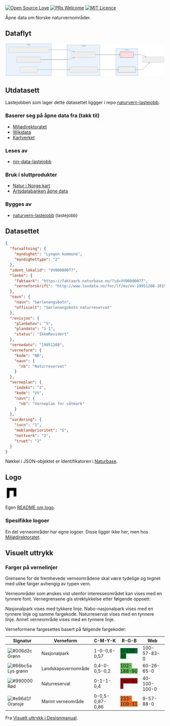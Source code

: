 [![Open Source Love](https://badges.frapsoft.com/os/v2/open-source.svg?v=103)](https://github.com/ellerbrock/open-source-badges/)
[![PRs Welcome](https://img.shields.io/badge/PRs-welcome-brightgreen.svg)](CONTRIBUTING.md#pull-requests)
[![MIT Licence](https://badges.frapsoft.com/os/mit/mit.svg?v=103)](https://opensource.org/licenses/mit-license.php)

Åpne data om Norske naturvernområder.

## Dataflyt

![Flytdiagram](./doc/flytdiagram.svg)

## Utdatasett

Lastejobben som lager dette datasettet liggger i repo [naturvern-lastejobb](https://github.com/Artsdatabanken/naturvern-lastejobb).

### Baserer seg på åpne data fra (takk til)

- [Miljødirektoratet](https://www.miljodirektoratet.no/)
- [Wikidata](https://www.wikidata.org)
- [Kartverket](https://kartkatalog.geonorge.no/metadata/kartverket/administrative-enheter-kommuner/041f1e6e-bdbc-4091-b48f-8a5990f3cc5b)

### Leses av

- [nin-data-lastejobb](https://github.com/Artsdatabanken/nin-data-lastejobb)

### Bruk i sluttprodukter

- [Natur i Norge kart](https://github.com/Artsdatabanken/nin-kart-frontend)
- [Artsdatabanken åpne data](https://data.artsdatabanken.no/)

### Bygges av

- [naturvern-lastejobb](https://github.com/Artsdatabanken/naturvern-lastejobb) (lastejobb)

## Datasettet

```json
{
  "forvaltning": {
    "myndighet": "Lyngen kommune",
    "myndighettype": "2"
  },
  "ident_lokalid": "VV00000077",
  "lenke": {
    "faktaark": "https://faktaark.naturbase.no/?id=VV00000077",
    "verneforskrift": "http://www.lovdata.no/for/lf/mv/xv-19951208-1015.html"
  },
  "navn": {
    "navn": "Sørlenangsbotn",
    "offisielt": "Sørlenangsbotn naturreservat"
  },
  "revisjon": {
    "planbehov": "5",
    "plandato": "1 1",
    "status": "IkkeRevidert"
  },
  "vernedato": "19951208",
  "verneform": {
    "kode": "NR",
    "navn": {
      "nb": "Naturreservat"
    }
  },
  "verneplan": {
    "indeks": "2",
    "kode": "VV",
    "navn": {
      "nb": "Verneplan for våtmark"
    }
  },
  "vurdering": {
    "iucn": "1",
    "moblandprioritet": "G",
    "nettverk": "2",
    "truet": "2"
  }
}
```

Nøkkel i JSON-objektet er identifikatoren i [Naturbase](https://www.miljodirektoratet.no/verktoy/naturbase/).

## Logo

<img src="./logo/40px.png" alt="logo">

Egen [README om logo](./logo/README.md).

### Spesifikke logoer

En del verneområder har egne logoer. Disse ligger ikke her, men hos [Miljødirektoratet](https://www.miljodirektoratet.no/om-oss/profilbank/norske-verneomrader/nasjonalparkene/nasjonalparklogoer/).

## Visuelt uttrykk

### Farger på vernelinjer

Grensene for de fremhevede verneområdene skal være tydelige og tegnet med ulike farger avhengig av typen vern.

Verneområder som ønskes vist utenfor interesseområdet kan vises med en tynnere font. Vernegrensene gis strektykkelse etter følgende oppsett:

Nasjonalpark vises med tykkere linje.
Nabo-nasjonalpark vises med en tynnere linje og samme fargekode.
Naturreservat vises med en tynnere linje.
Annet verneområde vises med en tynnere linje.

Verneformene fargesettes basert på følgende fargekoder:

| Signatur                                                           | Verneform           | C-M-Y-K         | R-G-B                                                                                     | Web          |
| ------------------------------------------------------------------ | ------------------- | --------------- | ----------------------------------------------------------------------------------------- | ------------ |
| ![#006d2c](https://placehold.it/15/006d2c/000000?text=+) Grønn     | Nasjonalpark        | 1-0-0,6-0,57    | <span style="_color:pink;  background-color:rgb(0,109,44)">0-109-44</span>                | 100-57-83-0  |
| ![#66bc5a](https://placehold.it/15/66bc5a/000000?text=+) Lys grønn | Landskapsvernområde | 0,4-0-0,5-0,2   | <span style="color:black;  background-color:rgb(102,188,90)">102-188-90</span>            | 60-26-65-0   |
| ![#990000](https://placehold.it/15/990000/000000?text=+) Rød       | Naturreservat       | 0-1-1-0,4       | <span style="_color:pink;  background-color:rgb(153,0,0)">153-0-0</span>                  | 40-100-100-0 |
| ![#e96d1f](https://placehold.it/15/e96d1f/000000?text=+) Oransje   | Marint verneområde  | 0-0,5-0,87-0,86 | <span style="_background-color:pink;  background-color:rgb(233,109,31)">233-109-31</span> | 9-57-88-0    |

Fra [Visuelt uttrykk i Designmanual](https://designmanual.norgesnasjonalparker.no/kart/visuelt-uttrykk).
